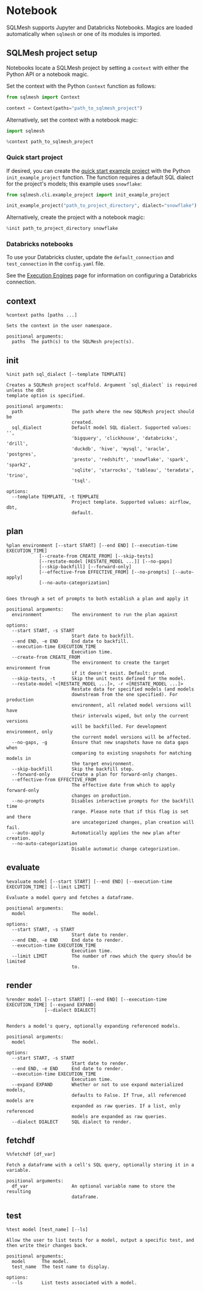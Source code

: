 # Notebook

SQLMesh supports Jupyter and Databricks Notebooks. Magics are loaded automatically when `sqlmesh` or one of its modules is imported.

## SQLMesh project setup

Notebooks locate a SQLMesh project by setting a `context` with either the Python API or a notebook magic.

Set the context with the Python `Context` function as follows:

```python
from sqlmesh import Context

context = Context(paths="path_to_sqlmesh_project")
```

Alternatively, set the context with a notebook magic:

``` python
import sqlmesh

%context path_to_sqlmesh_project
```

### Quick start project

If desired, you can create the [quick start example project](../quick_start.md) with the Python `init_example_project` function. The function requires a default SQL dialect for the project's models; this example uses `snowflake`:

```python
from sqlmesh.cli.example_project import init_example_project

init_example_project("path_to_project_directory", dialect="snowflake")
```

Alternatively, create the project with a notebook magic:

```python
%init path_to_project_directory snowflake
```

### Databricks notebooks
To use your Databricks cluster, update the `default_connection` and `test_connection` in the `config.yaml` file. 

See the [Execution Engines](../integrations/engines.md#databricks) page for information on configuring a Databricks connection.

## context
```
%context paths [paths ...]

Sets the context in the user namespace.

positional arguments:
  paths  The path(s) to the SQLMesh project(s).
```

## init
```
%init path sql_dialect [--template TEMPLATE] 

Creates a SQLMesh project scaffold. Argument `sql_dialect` is required unless the dbt 
template option is specified.

positional arguments:
  path                  The path where the new SQLMesh project should be
                        created.
  sql_dialect           Default model SQL dialect. Supported values: '',
                        'bigquery', 'clickhouse', 'databricks', 'drill',
                        'duckdb', 'hive', 'mysql', 'oracle', 'postgres',
                        'presto', 'redshift', 'snowflake', 'spark', 'spark2',
                        'sqlite', 'starrocks', 'tableau', 'teradata', 'trino',
                        'tsql'.

options:
  --template TEMPLATE, -t TEMPLATE
                        Project template. Supported values: airflow, dbt,
                        default.
```

## plan
```
%plan environment [--start START] [--end END] [--execution-time EXECUTION_TIME]
            [--create-from CREATE_FROM] [--skip-tests]
            [--restate-model [RESTATE_MODEL ...]] [--no-gaps]
            [--skip-backfill] [--forward-only]
            [--effective-from EFFECTIVE_FROM] [--no-prompts] [--auto-apply]
            [--no-auto-categorization]
            

Goes through a set of prompts to both establish a plan and apply it

positional arguments:
  environment           The environment to run the plan against

options:
  --start START, -s START
                        Start date to backfill.
  --end END, -e END     End date to backfill.
  --execution-time EXECUTION_TIME
                        Execution time.
  --create-from CREATE_FROM
                        The environment to create the target environment from
                        if it doesn't exist. Default: prod.
  --skip-tests, -t      Skip the unit tests defined for the model.
  --restate-model <[RESTATE_MODEL ...]>, -r <[RESTATE_MODEL ...]>
                        Restate data for specified models (and models
                        downstream from the one specified). For production
                        environment, all related model versions will have
                        their intervals wiped, but only the current versions
                        will be backfilled. For development environment, only
                        the current model versions will be affected.
  --no-gaps, -g         Ensure that new snapshots have no data gaps when
                        comparing to existing snapshots for matching models in
                        the target environment.
  --skip-backfill       Skip the backfill step.
  --forward-only        Create a plan for forward-only changes.
  --effective-from EFFECTIVE_FROM
                        The effective date from which to apply forward-only
                        changes on production.
  --no-prompts          Disables interactive prompts for the backfill time
                        range. Please note that if this flag is set and there
                        are uncategorized changes, plan creation will fail.
  --auto-apply          Automatically applies the new plan after creation.
  --no-auto-categorization
                        Disable automatic change categorization.
```

## evaluate
```
%evaluate model [--start START] [--end END] [--execution-time EXECUTION_TIME] [--limit LIMIT]
                
Evaluate a model query and fetches a dataframe.

positional arguments:
  model                 The model.

options:
  --start START, -s START
                        Start date to render.
  --end END, -e END     End date to render.
  --execution-time EXECUTION_TIME
                        Execution time.
  --limit LIMIT         The number of rows which the query should be limited
                        to.
```

## render
```
%render model [--start START] [--end END] [--execution-time EXECUTION_TIME] [--expand EXPAND]
              [--dialect DIALECT]
              

Renders a model's query, optionally expanding referenced models.

positional arguments:
  model                 The model.

options:
  --start START, -s START
                        Start date to render.
  --end END, -e END     End date to render.
  --execution-time EXECUTION_TIME
                        Execution time.
  --expand EXPAND       Whether or not to use expand materialized models,
                        defaults to False. If True, all referenced models are
                        expanded as raw queries. If a list, only referenced
                        models are expanded as raw queries.
  --dialect DIALECT     SQL dialect to render.
```

## fetchdf
```
%%fetchdf [df_var]

Fetch a dataframe with a cell's SQL query, optionally storing it in a variable.

positional arguments:
  df_var                An optional variable name to store the resulting 
                        dataframe.
```

## test
```
%test model [test_name] [--ls]

Allow the user to list tests for a model, output a specific test, and
then write their changes back.

positional arguments:
  model      The model.
  test_name  The test name to display.

options:
  --ls       List tests associated with a model.
```
